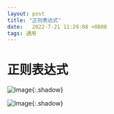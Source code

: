 ```yaml
---
layout: post
title: "正则表达式"
date:   2022-7-21 11:29:08 +0800
tags: 通用 
---
```


# 正则表达式

![Image](https://xusenfeng.github.io/myimages/12.jpg){:.shadow}

![Image](https://xusenfeng.github.io/myimages/11.jpg){:.shadow}